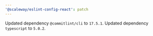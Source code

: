 ```yaml
---
'@scaleway/eslint-config-react': patch
---
```


Updated dependency `@commitlint/cli` to `17.5.1`.
Updated dependency `typescript` to `5.0.2`.
